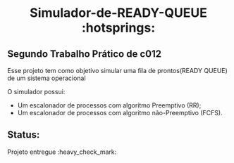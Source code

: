 <h1 align= "center">Simulador-de-READY-QUEUE :hotsprings: </h1>
<h2>Segundo Trabalho Prático de c012</h2>

<p>Esse projeto tem como objetivo simular uma fila de
prontos(READY QUEUE) de um sistema operacional</p>

<p>O simulador possui:</p>
<ul>
  <li>Um escalonador de processos com algoritmo Preemptivo (RR);</li>
  <li>Um escalonador de processos com algoritmo não-Preemptivo (FCFS).</li>
 </ul>

<h2> Status: </h2>
<p>Projeto entregue :heavy_check_mark: </p>
